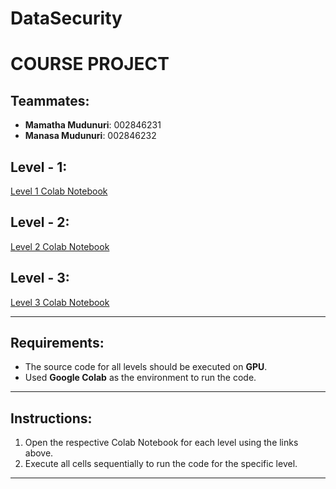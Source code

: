 # DataSecurity

# COURSE PROJECT

## Teammates:
- **Mamatha Mudunuri**: 002846231  
- **Manasa Mudunuri**: 002846232  

## Level - 1:
[Level 1 Colab Notebook](https://colab.research.google.com/drive/1cCql2TgQ10OdpY3-P0hereVZlsxavN6H)

## Level - 2:
[Level 2 Colab Notebook](https://colab.research.google.com/drive/17e5oQ4M0jwTXi6Y3TaZ59O9A2o9YOdIk#scrollTo=ElOoV6FiRxIs)

## Level - 3:
[Level 3 Colab Notebook](https://colab.research.google.com/drive/1uzAQCHcvaAz6tXuhYHecNH0_bXI8Twf-?authuser=2)

---

## Requirements:
- The source code for all levels should be executed on **GPU**.  
- Used **Google Colab** as the environment to run the code.

---

## Instructions:
1. Open the respective Colab Notebook for each level using the links above.
2. Execute all cells sequentially to run the code for the specific level.

--- 

